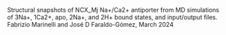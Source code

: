 Structural snapshots of NCX_Mj Na+/Ca2+ antiporter from MD simulations of 3Na+, 1Ca2+, apo, 2Na+, and 2H+ bound states, and input/output files.
Fabrizio Marinelli and José D Faraldo-Gómez, March 2024

